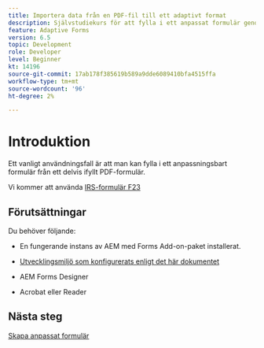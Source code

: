 ```yaml
---
title: Importera data från en PDF-fil till ett adaptivt format
description: Självstudiekurs för att fylla i ett anpassat formulär genom att importera en PDF-fil
feature: Adaptive Forms
version: 6.5
topic: Development
role: Developer
level: Beginner
kt: 14196
source-git-commit: 17ab178f385619b589a9dde6089410bfa4515ffa
workflow-type: tm+mt
source-wordcount: '96'
ht-degree: 2%

---
```


# Introduktion

Ett vanligt användningsfall är att man kan fylla i ett anpassningsbart formulär från ett delvis ifyllt PDF-formulär.

Vi kommer att använda [IRS-formulär F23](./assets/f23.pdf)

## Förutsättningar

Du behöver följande:

* En fungerande instans av AEM med Forms Add-on-paket installerat.

* [Utvecklingsmiljö som konfigurerats enligt det här dokumentet](https://experienceleague.adobe.com/docs/experience-manager-learn/forms/creating-your-first-osgi-bundle/create-your-first-osgi-bundle.html)

* AEM Forms Designer

* Acrobat eller Reader

## Nästa steg

[Skapa anpassat formulär](./create-adaptive-form.md)
